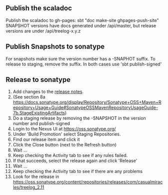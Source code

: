 Publish the scaladoc
----
Publish the scaladoc to gh-pages: sbt "doc make-site ghpages-push-site"
   SNAPSHOT versions have docs generated under /api/master, but release versions are under /api/treelog-x.y.z

Publish Snapshots to sonatype
----
  For snapshots make sure the version number has a -SNAPHOT suffix. To release to staging, remove the suffix.
  In both cases use 'sbt publish-signed'

Release to sonatype
----
  1. Add changes to the [release notes](release_notes.md).
  1. (See section 8a https://docs.sonatype.org/display/Repository/Sonatype+OSS+Maven+Repository+Usage+Guide#SonatypeOSSMavenRepositoryUsageGuide-7b.StageExistingArtifacts)
  1. Do a staging release by removing the -SNAPSHOT in the version number and publish-signed
  1.	Login to the Nexus UI at https://oss.sonatype.org/
  1. Under 'Build Promotion' select Staging Repositories.
  1.	Find our release item and click it
  1. Click the Close button (next to the Refresh button)
  1. Wait ...
  1. Keep checking the Activity tab to see if any rules failed.
  1. If that succeeds, select the release again and click 'Release'
  1. Wait ...
  1. Keep checking the Activity tab to see if there are any problems
  1. Look for the release in https://oss.sonatype.org/content/repositories/releases/com/casualmiracles/treelog_2.11